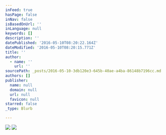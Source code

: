 ```yaml
---
inFeed: true
hasPage: false
inNav: false
isBasedOnUrl: ''
inLanguage: null
keywords: []
description: ''
datePublished: '2016-05-10T08:20:22.164Z'
dateModified: '2016-05-10T08:20:15.771Z'
title: ''
author:
  - name: ''
    url: ''
sourcePath: _posts/2016-05-10-3db120e3-645b-40ae-a4ba-86148b7196cc.md
authors: []
publisher:
  name: null
  domain: null
  url: null
  favicon: null
starred: false
_type: Blurb

---
```

![](https://s3-us-west-2.amazonaws.com/the-grid-img/p/8f1fcd574c6cb0ac0c2ea5dc3e096562e25be1cd.jpg)
![](https://the-grid-user-content.s3-us-west-2.amazonaws.com/22a2ccf3-273e-45f5-b7ae-a389abb86f9f.jpg)